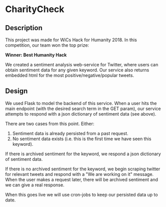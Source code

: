 # CharityCheck

## Description
This project was made for WiCs Hack for Humanity 2018. In this competition, our team won the top prize: 

__Winner: Best Humanity Hack__

We created a sentiment analysis web-service for Twitter, where users can obtain sentiment data for any given keyword. Our service also returns embedded html for the most positive/negative/popular tweets.

## Design
We used Flask to model the backend of this service. When a user hits the main endpoint (with the desired search term in the GET param), our service attempts to respond with a json dictionary of sentiment data (see above). 

There are two cases from this point. Either:
1. Sentiment data is already persisted from a past request.
2. No sentiment data exists (i.e. this is the first time we have seen this keyword).

If there is archived sentiment for the keyword, we respond a json dictionary of sentiment data.

If there is no archived sentiment for the keyword, we begin scraping twitter for relevant tweets and respond with a "We are working on it" message. When the user makes a request later, there will be archived sentiment and we can give a real response.

When this goes live we will use cron-jobs to keep our persisted data up to date.
